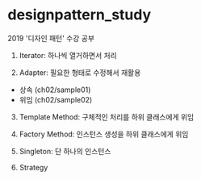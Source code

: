 # designpattern_study
2019 '디자인 패턴' 수강 공부
1. Iterator: 하나씩 열거하면서 처리

2. Adapter: 필요한 형태로 수정해서 재활용
- 상속 (ch02/sample01)
- 위임 (ch02/sample02)
3. Template Method: 구체적인 처리를 하위 클래스에게 위임

4. Factory Method: 인스턴스 생성을 하위 클래스에게 위임

5. Singleton: 단 하나의 인스턴스

6. Strategy

